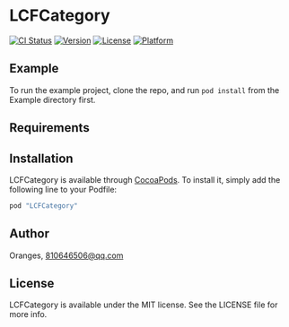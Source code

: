 # LCFCategory

[![CI Status](http://img.shields.io/travis/JustkeepRunning/LCFCategory.svg?style=flat)](https://travis-ci.org/JustkeepRunning/LCFCategory)
[![Version](https://img.shields.io/cocoapods/v/LCFCategory.svg?style=flat)](http://cocoapods.org/pods/LCFCategory)
[![License](https://img.shields.io/cocoapods/l/LCFCategory.svg?style=flat)](http://cocoapods.org/pods/LCFCategory)
[![Platform](https://img.shields.io/cocoapods/p/LCFCategory.svg?style=flat)](http://cocoapods.org/pods/LCFCategory)

## Example

To run the example project, clone the repo, and run `pod install` from the Example directory first.

## Requirements

## Installation

LCFCategory is available through [CocoaPods](http://cocoapods.org). To install
it, simply add the following line to your Podfile:

```ruby
pod "LCFCategory"
```

## Author

Oranges, 810646506@qq.com

## License

LCFCategory is available under the MIT license. See the LICENSE file for more info.
